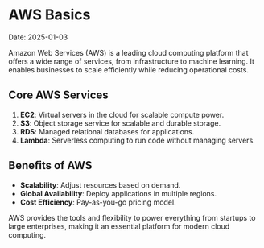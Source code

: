 # AWS Basics

Date: 2025-01-03

Amazon Web Services (AWS) is a leading cloud computing platform that offers a wide range of services, from infrastructure to machine learning. It enables businesses to scale efficiently while reducing operational costs.

## Core AWS Services

1. **EC2**: Virtual servers in the cloud for scalable compute power.
2. **S3**: Object storage service for scalable and durable storage.
3. **RDS**: Managed relational databases for applications.
4. **Lambda**: Serverless computing to run code without managing servers.

## Benefits of AWS

- **Scalability**: Adjust resources based on demand.
- **Global Availability**: Deploy applications in multiple regions.
- **Cost Efficiency**: Pay-as-you-go pricing model.

AWS provides the tools and flexibility to power everything from startups to large enterprises, making it an essential platform for modern cloud computing.
